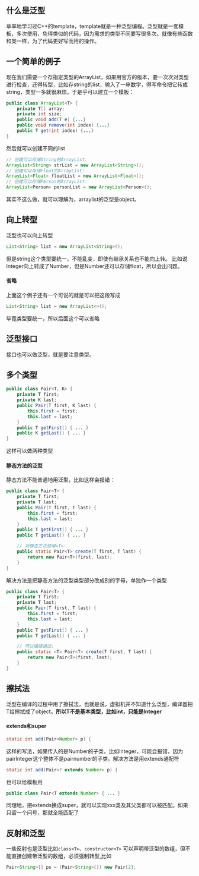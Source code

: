 ## 什么是泛型
草率地学习过C++的template，template就是一种泛型编程。泛型就是一套模板，多次使用，免得类似的代码，因为需求的类型不同要写很多次。就像有些函数和类一样，为了代码更好写而用的操作。

## 一个简单的例子
现在我们需要一个存指定类型的ArrayList，如果用官方的版本，要一次次对类型进行检查，还得转型，比如存string的list，输入了一串数字，得写命令把它转成string，类型一多就很麻烦。于是乎可以建立一个模板：
```java
public class ArrayList<T> {
    private T[] array;
    private int size;
    public void add(T e) {...}
    public void remove(int index) {...}
    public T get(int index) {...}
}
```
然后就可以创建不同的list
```java
// 创建可以存储String的ArrayList:
ArrayList<String> strList = new ArrayList<String>();
// 创建可以存储Float的ArrayList:
ArrayList<Float> floatList = new ArrayList<Float>();
// 创建可以存储Person的ArrayList:
ArrayList<Person> personList = new ArrayList<Person>();
```
其实不这么做，就可以理解为，arraylist的泛型是object。

## 向上转型
泛型也可以向上转型
```java
List<String> list = new ArrayList<String>();
```
但是string这个类型要统一，不能乱变，即使有继承关系也不能向上转。
比如说Integer向上转成了Number，但是Number还可以存储float，所以会出问题。

#### 省略
上面这个例子还有一个可说的就是可以把这段写成
```java
List<String> list = new ArrayList<>();
```
毕竟类型要统一，所以后面这个可以省略

## 泛型接口
接口也可以做泛型，就是要注意类型。

## 多个类型
```java
public class Pair<T, K> {
    private T first;
    private K last;
    public Pair(T first, K last) {
        this.first = first;
        this.last = last;
    }
    public T getFirst() { ... }
    public K getLast() { ... }
}
```
这样可以做两种类型

#### 静态方法的泛型
静态方法不能普通地用泛型，比如这样会报错：
```java
public class Pair<T> {
    private T first;
    private T last;
    public Pair(T first, T last) {
        this.first = first;
        this.last = last;
    }
    public T getFirst() { ... }
    public T getLast() { ... }

    // 对静态方法使用<T>:
    public static Pair<T> create(T first, T last) {
        return new Pair<T>(first, last);
    }
}
```
解决方法是把静态方法的泛型类型部分改成别的字母，单独作一个类型
```java
public class Pair<T> {
    private T first;
    private T last;
    public Pair(T first, T last) {
        this.first = first;
        this.last = last;
    }
    public T getFirst() { ... }
    public T getLast() { ... }

    // 可以编译通过:
    public static <T> Pair<T> create(T first, T last) {
        return new Pair<T>(first, last);
    }
}
```

## 擦拭法
泛型在编译的过程中用了擦拭法，也就是说，虚拟机并不知道什么泛型，编译器把T给擦拭成了object。**所以T不是基本类型，比如int，只能是Integer**

#### extends和super
```java
static int add(Pair<Number> p) {
```
这样的写法，如果传入的是Number的子类，比如Integer，可能会报错，因为pairInteger这个整体不是pairnumber的子类。解决方法是用extends通配符
```java
static int add(Pair<? extends Number> p) {
```
也可以给模板用
```java
public class Pair<T extends Number> { ... }
```
同理地，把extends换成super，就可以实现xxx类及其父类都可以被匹配。如果只留一个问号，那就全能匹配了

## 反射和泛型
一些反射也是泛型比如`class<T>`、`constructor<T>`
可以声明带泛型的数组，但不能直接创建带泛型的数组，必须强制转型,比如
```java
Pair<String>[] ps = (Pair<String>[]) new Pair[2];
```
